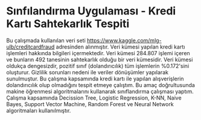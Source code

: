 # Sınfılandırma Uygulaması - Kredi Kartı Sahtekarlık Tespiti
Bu çalışmada kullanılan veri seti https://www.kaggle.com/mlg-ulb/creditcardfraud adresinden alınmıştır. Veri kümesi yapılan kredi kartı işlemleri hakkında bilgileri içermektedir. Veri kümesi 284.807 işlemi içeren ve bunların 492 tanesinin sahtekarlık olduğu bir veri kümesidir. Veri kümesi oldukça dengesizdir, pozitif sınıf (dolandırıcılık) tüm işlemlerin %0.172'sini oluşturur. Gizlilik sorunları nedeni ile veriler dönüşümler yapılarak sunulmuştur.
Bu çalışma kapsamında kredi kartı ile yapılan alışverişlerin dolandırıcılık olup olmadığını tespit etmeye çalıştım. Bu amaç doğrultusunda makine öğrenmesi algoritmalarını kullanarak sınıflandırma çalışması yaptım. Çalışma kapsamında Decission Tree, Logistic Regression, K-NN, Naive Bayes, Support Vector Machine, Random Forest ve Neural Network algoritmaları kullanılmıştır.
